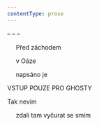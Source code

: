 ```yaml
---
contentType: prose
---
```


– – –

     Před záchodem

     v Oáze

     napsáno je

VSTUP POUZE PRO GHOSTY

Tak nevím

     zdali tam vyčurat se smím
